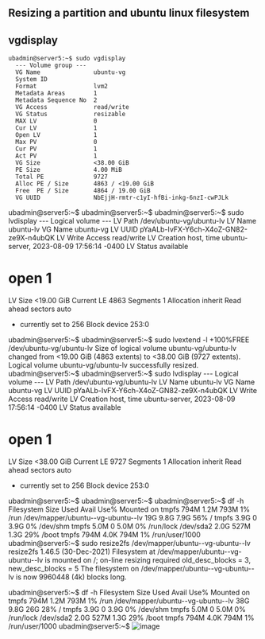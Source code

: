 ## Resizing a partition and ubuntu linux filesystem
## vgdisplay
```
ubadmin@server5:~$ sudo vgdisplay
  --- Volume group ---
  VG Name               ubuntu-vg
  System ID
  Format                lvm2
  Metadata Areas        1
  Metadata Sequence No  2
  VG Access             read/write
  VG Status             resizable
  MAX LV                0
  Cur LV                1
  Open LV               1
  Max PV                0
  Cur PV                1
  Act PV                1
  VG Size               <38.00 GiB
  PE Size               4.00 MiB
  Total PE              9727
  Alloc PE / Size       4863 / <19.00 GiB
  Free  PE / Size       4864 / 19.00 GiB
  VG UUID               NbEjjH-rmtr-c1yI-hfBi-inkg-6nzI-cwPJLk
```
ubadmin@server5:~$
ubadmin@server5:~$
ubadmin@server5:~$ sudo lvdisplay
  --- Logical volume ---
  LV Path                /dev/ubuntu-vg/ubuntu-lv
  LV Name                ubuntu-lv
  VG Name                ubuntu-vg
  LV UUID                pYaALb-IvFX-Y6ch-X4oZ-GN82-ze9X-n4ubQK
  LV Write Access        read/write
  LV Creation host, time ubuntu-server, 2023-08-09 17:56:14 -0400
  LV Status              available
  # open                 1
  LV Size                <19.00 GiB
  Current LE             4863
  Segments               1
  Allocation             inherit
  Read ahead sectors     auto
  - currently set to     256
  Block device           253:0

ubadmin@server5:~$
ubadmin@server5:~$ sudo lvextend -l +100%FREE /dev/ubuntu-vg/ubuntu-lv
  Size of logical volume ubuntu-vg/ubuntu-lv changed from <19.00 GiB (4863 extents) to <38.00 GiB (9727 extents).
  Logical volume ubuntu-vg/ubuntu-lv successfully resized.
ubadmin@server5:~$
ubadmin@server5:~$ sudo lvdisplay
  --- Logical volume ---
  LV Path                /dev/ubuntu-vg/ubuntu-lv
  LV Name                ubuntu-lv
  VG Name                ubuntu-vg
  LV UUID                pYaALb-IvFX-Y6ch-X4oZ-GN82-ze9X-n4ubQK
  LV Write Access        read/write
  LV Creation host, time ubuntu-server, 2023-08-09 17:56:14 -0400
  LV Status              available
  # open                 1
  LV Size                <38.00 GiB
  Current LE             9727
  Segments               1
  Allocation             inherit
  Read ahead sectors     auto
  - currently set to     256
  Block device           253:0

ubadmin@server5:~$
ubadmin@server5:~$
ubadmin@server5:~$ df -h
Filesystem                         Size  Used Avail Use% Mounted on
tmpfs                              794M  1.2M  793M   1% /run
/dev/mapper/ubuntu--vg-ubuntu--lv   19G  9.8G  7.9G  56% /
tmpfs                              3.9G     0  3.9G   0% /dev/shm
tmpfs                              5.0M     0  5.0M   0% /run/lock
/dev/sda2                          2.0G  527M  1.3G  29% /boot
tmpfs                              794M  4.0K  794M   1% /run/user/1000
ubadmin@server5:~$ sudo resize2fs /dev/mapper/ubuntu--vg-ubuntu--lv
resize2fs 1.46.5 (30-Dec-2021)
Filesystem at /dev/mapper/ubuntu--vg-ubuntu--lv is mounted on /; on-line resizing required
old_desc_blocks = 3, new_desc_blocks = 5
The filesystem on /dev/mapper/ubuntu--vg-ubuntu--lv is now 9960448 (4k) blocks long.

ubadmin@server5:~$ df -h
Filesystem                         Size  Used Avail Use% Mounted on
tmpfs                              794M  1.2M  793M   1% /run
/dev/mapper/ubuntu--vg-ubuntu--lv   38G  9.8G   26G  28% /
tmpfs                              3.9G     0  3.9G   0% /dev/shm
tmpfs                              5.0M     0  5.0M   0% /run/lock
/dev/sda2                          2.0G  527M  1.3G  29% /boot
tmpfs                              794M  4.0K  794M   1% /run/user/1000
ubadmin@server5:~$
![image](https://github.com/parkinglot837/ubuntu-server-22/assets/8241838/84abf61f-1467-4312-84af-867d04e346aa)
